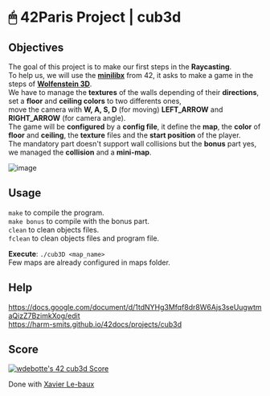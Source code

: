 # 🖱 42Paris Project | cub3d

## Objectives

The goal of this project is to make our first steps in the **Raycasting**.  
To help us, we will use the **[minilibx](https://harm-smits.github.io/42docs/libs/minilibx.html "42")** from 42, it asks to make a game in the steps of **[Wolfenstein 3D](http://users.atw.hu/wolf3d/)**.  
We have to manage the **textures** of the walls depending of their **directions**,  
set a **floor** and **ceiling colors** to two differents ones,  
move the camera with **W, A, S, D** (for moving) **LEFT_ARROW** and **RIGHT_ARROW** (for camera angle).  
The game will be **configured** by a **config file**, it define the **map**, the **color** of **floor** and **ceiling**, the **texture** files and the **start position** of the player.  
The mandatory part doesn't support wall collisions but the **bonus** part yes, we managed the **collision** and a **mini-map**.  

![image](https://user-images.githubusercontent.com/16923245/236213272-bdeab3d5-8d17-45ba-8ca2-3b19643b851f.png)

## Usage

`make` to compile the program.  
`make bonus` to compile with the bonus part.  
`clean` to clean objects files.  
`fclean` to clean objects files and program file.  

**Execute**: `./cub3D <map_name>`  
Few maps are already configured in maps folder.  

## Help

https://docs.google.com/document/d/1tdNYHg3Mfqf8dr8W6Ajs3seUugwtmaQizZ7BzimkXog/edit  
https://harm-smits.github.io/42docs/projects/cub3d  

## Score

[![wdebotte's 42 cub3d Score](https://badge42.vercel.app/api/v2/cl2zu1sil002509mf9zd91hy6/project/2706611)](https://github.com/JaeSeoKim/badge42)  

Done with [Xavier Le-baux](https://github.com/Xavier-LB "Xavier Le-baux")
